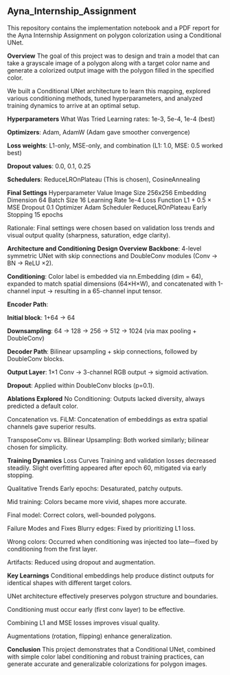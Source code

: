 ## Ayna_Internship_Assignment
This repository contains the implementation notebook and a PDF report for the Ayna Internship Assignment on polygon colorization using a Conditional UNet.

**Overview**
The goal of this project was to design and train a model that can take a grayscale image of a polygon along with a target color name and generate a colorized output image with the polygon filled in the specified color.

We built a Conditional UNet architecture to learn this mapping, explored various conditioning methods, tuned hyperparameters, and analyzed training dynamics to arrive at an optimal setup.

**Hyperparameters**
What Was Tried
Learning rates: 1e-3, 5e-4, 1e-4 (best)

**Optimizers**: Adam, AdamW (Adam gave smoother convergence)

**Loss weights**: L1-only, MSE-only, and combination (L1: 1.0, MSE: 0.5 worked best)

**Dropout values**: 0.0, 0.1, 0.25

**Schedulers**: ReduceLROnPlateau (This is chosen), CosineAnnealing

**Final Settings**
Hyperparameter	Value
Image Size	256x256
Embedding Dimension	64
Batch Size	16
Learning Rate	1e-4
Loss Function	L1 + 0.5 × MSE
Dropout	0.1
Optimizer	Adam
Scheduler	ReduceLROnPlateau
Early Stopping	15 epochs

Rationale: Final settings were chosen based on validation loss trends and visual output quality (sharpness, saturation, edge clarity).

**Architecture and Conditioning**
**Design Overview**
**Backbone**: 4-level symmetric UNet with skip connections and DoubleConv modules (Conv → BN → ReLU ×2).

**Conditioning**: Color label is embedded via nn.Embedding (dim = 64), expanded to match spatial dimensions (64×H×W), and concatenated with 1-channel input → resulting in a 65-channel input tensor.

**Encoder Path**:

**Initial block**: 1+64 → 64

**Downsampling**: 64 → 128 → 256 → 512 → 1024 (via max pooling + DoubleConv)

**Decoder Path**: Bilinear upsampling + skip connections, followed by DoubleConv blocks.

**Output Layer**: 1×1 Conv → 3-channel RGB output → sigmoid activation.

**Dropout**: Applied within DoubleConv blocks (p=0.1).

**Ablations Explored**
No Conditioning: Outputs lacked diversity, always predicted a default color.

Concatenation vs. FiLM: Concatenation of embeddings as extra spatial channels gave superior results.

TransposeConv vs. Bilinear Upsampling: Both worked similarly; bilinear chosen for simplicity.

**Training Dynamics**
Loss Curves
Training and validation losses decreased steadily. Slight overfitting appeared after epoch 60, mitigated via early stopping.

Qualitative Trends
Early epochs: Desaturated, patchy outputs.

Mid training: Colors became more vivid, shapes more accurate.

Final model: Correct colors, well-bounded polygons.

Failure Modes and Fixes
Blurry edges: Fixed by prioritizing L1 loss.

Wrong colors: Occurred when conditioning was injected too late—fixed by conditioning from the first layer.

Artifacts: Reduced using dropout and augmentation.

**Key Learnings**
Conditional embeddings help produce distinct outputs for identical shapes with different target colors.

UNet architecture effectively preserves polygon structure and boundaries.

Conditioning must occur early (first conv layer) to be effective.

Combining L1 and MSE losses improves visual quality.

Augmentations (rotation, flipping) enhance generalization.

**Conclusion**
This project demonstrates that a Conditional UNet, combined with simple color label conditioning and robust training practices, can generate accurate and generalizable colorizations for polygon images.
